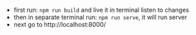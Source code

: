 - first run: `npm run build` and live it in terminal listen to changes
- then in separate terminal run: `npm run serve`, it will run server
- next go to http://localhost:8000/